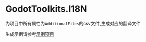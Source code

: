 ﻿# GodotToolkits.I18N

为项目中所有属性为`AdditionalFiles`的csv文件,生成对应的翻译文件

生成示例请参考[示例项目](https://github.com/NOKNOWNONO/GodotToolkits/tree/master/samples/GodotToolkits.I18N.Sample)
